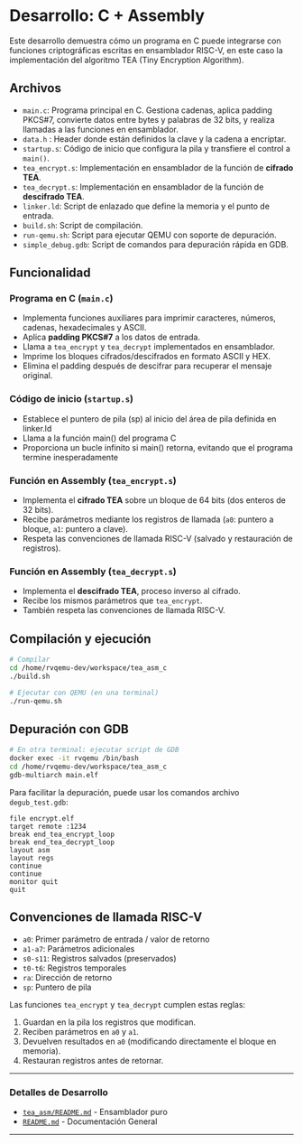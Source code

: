 # Desarrollo: C + Assembly

Este desarrollo demuestra cómo un programa en C puede integrarse con funciones criptográficas escritas en ensamblador RISC-V, en este caso la implementación del algoritmo TEA (Tiny Encryption Algorithm).

## Archivos

- `main.c`: Programa principal en C. Gestiona cadenas, aplica padding PKCS#7, convierte datos entre bytes y palabras de 32 bits, y realiza llamadas a las funciones en ensamblador.
- `data.h` : Header donde están definidos la clave y la cadena a encriptar.
- `startup.s`: Código de inicio que configura la pila y transfiere el control a `main()`.
- `tea_encrypt.s`: Implementación en ensamblador de la función de **cifrado TEA**.
- `tea_decrypt.s`: Implementación en ensamblador de la función de **descifrado TEA**.
- `linker.ld`: Script de enlazado que define la memoria y el punto de entrada.
- `build.sh`: Script de compilación.
- `run-qemu.sh`: Script para ejecutar QEMU con soporte de depuración.
- `simple_debug.gdb`: Script de comandos para depuración rápida en GDB.

## Funcionalidad

### Programa en C (`main.c`)
- Implementa funciones auxiliares para imprimir caracteres, números, cadenas, hexadecimales y ASCII.
- Aplica **padding PKCS#7** a los datos de entrada.
- Llama a `tea_encrypt` y `tea_decrypt` implementados en ensamblador.
- Imprime los bloques cifrados/descifrados en formato ASCII y HEX.
- Elimina el padding después de descifrar para recuperar el mensaje original.

### Código de inicio (`startup.s`)
- Establece el puntero de pila (sp) al inicio del área de pila definida en linker.ld
- Llama a la función main() del programa C
- Proporciona un bucle infinito si main() retorna, evitando que el programa termine inesperadamente

### Función en Assembly (`tea_encrypt.s`)
- Implementa el **cifrado TEA** sobre un bloque de 64 bits (dos enteros de 32 bits).
- Recibe parámetros mediante los registros de llamada (`a0`: puntero a bloque, `a1`: puntero a clave).
- Respeta las convenciones de llamada RISC-V (salvado y restauración de registros).

### Función en Assembly (`tea_decrypt.s`)
- Implementa el **descifrado TEA**, proceso inverso al cifrado.
- Recibe los mismos parámetros que `tea_encrypt`.
- También respeta las convenciones de llamada RISC-V.

## Compilación y ejecución

```bash
# Compilar
cd /home/rvqemu-dev/workspace/tea_asm_c
./build.sh

# Ejecutar con QEMU (en una terminal)
./run-qemu.sh
```

## Depuración con GDB

```bash
# En otra terminal: ejecutar script de GDB
docker exec -it rvqemu /bin/bash
cd /home/rvqemu-dev/workspace/tea_asm_c
gdb-multiarch main.elf 
```

Para facilitar la depuración, puede usar los comandos archivo `degub_test.gdb`:

```gdb
file encrypt.elf 
target remote :1234
break end_tea_encrypt_loop
break end_tea_decrypt_loop
layout asm
layout regs
continue
continue
monitor quit
quit
```

## Convenciones de llamada RISC-V

* `a0`: Primer parámetro de entrada / valor de retorno
* `a1-a7`: Parámetros adicionales
* `s0-s11`: Registros salvados (preservados)
* `t0-t6`: Registros temporales
* `ra`: Dirección de retorno
* `sp`: Puntero de pila

Las funciones `tea_encrypt` y `tea_decrypt` cumplen estas reglas:

1. Guardan en la pila los registros que modifican.
2. Reciben parámetros en `a0` y `a1`.
3. Devuelven resultados en `a0` (modificando directamente el bloque en memoria).
4. Restauran registros antes de retornar.

---
### Detalles de Desarrollo

- [`tea_asm/README.md`](../tea_asm/README.md) - Ensamblador puro
- [`README.md`](../README.md) - Documentación General

---